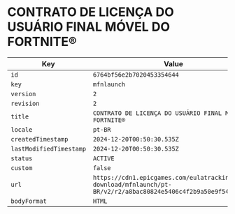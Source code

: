 # CONTRATO DE LICENÇA DO USUÁRIO FINAL MÓVEL DO FORTNITE®

| Key | Value |
| --- | ----- |
| `id` | `6764bf56e2b7020453354644` |
| `key` | `mfnlaunch` |
| `version` | `2` |
| `revision` | `2` |
| `title` | `CONTRATO DE LICENÇA DO USUÁRIO FINAL MÓVEL DO FORTNITE®` |
| `locale` | `pt-BR` |
| `createdTimestamp` | `2024-12-20T00:50:30.535Z` |
| `lastModifiedTimestamp` | `2024-12-20T00:50:30.535Z` |
| `status` | `ACTIVE` |
| `custom` | `false` |
| `url` | `https://cdn1.epicgames.com/eulatracking-download/mfnlaunch/pt-BR/v2/r2/a8bac80824e5406c4f2b9a50e9f54f25.pdf` |
| `bodyFormat` | `HTML` |
